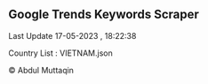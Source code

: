 

## Google Trends Keywords Scraper 
 
Last Update 17-05-2023 , 18:22:38

Country List :
VIETNAM.json



© Abdul Muttaqin 
